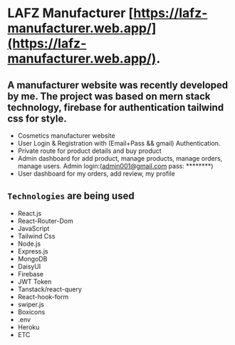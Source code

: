 # LAFZ Manufacturer [https://lafz-manufacturer.web.app/](https://lafz-manufacturer.web.app/).


## A manufacturer website was recently developed by me. The project was based on mern stack technology, firebase for authentication tailwind css for style. 

* Cosmetics manufacturer website 
* User Login & Registration with (Email+Pass && gmail) Authentication.
* Private route for product details and buy product
* Admin dashboard for add product, manage products, manage orders, manage users. Admin login:(admin001@gmail.com pass: ********)
* User dashboard for my orders, add review, my profile


## `Technologies` are being used

* React.js
* React-Router-Dom
* JavaScript
* Tailwind Css
* Node.js
* Express.js
* MongoDB
* DaisyUI
* Firebase
* JWT Token
* Tanstack/react-query
* React-hook-form
* swiper.js
* Boxicons 
* .env
* Heroku 
* ETC


